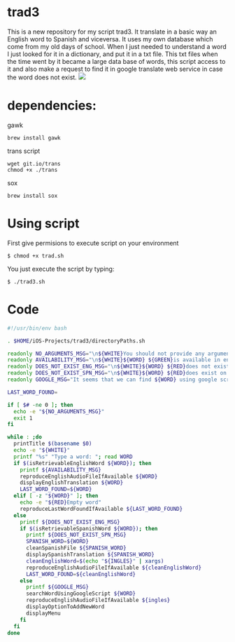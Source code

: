 # trad3

This is a new repository for my script trad3. It translate in a basic way an English word to Spanish and viceversa.
It uses my own database which come from my old days of school. When I just needed to understand a word I just looked for it in a dictionary, and put it in a txt file. This txt files when the time went by it became a large data base of words, this script access to it and also make a request to find it in google translate web service in case the word does not exist. 
![](https://github.com/carlos-santiago-2017/DictEnEsScript/blob/master/1.gif)

# dependencies:

gawk

```console
brew install gawk
```

trans script 

```console
wget git.io/trans
chmod +x ./trans
```

sox

```console
brew install sox
```

# Using script

First give permisions to execute script on your environment

```console
$ chmod +x trad.sh
```

You just execute the script by typing:

```console
$ ./trad3.sh
```

# Code

```bash
#!/usr/bin/env bash

. $HOME/iOS-Projects/trad3/directoryPaths.sh

readonly NO_ARGUMENTS_MSG="\n${WHITE}You should not provide any argument in this script, you just type trad3"
readonly AVAILABILITY_MSG="\n${WHITE}${WORD} ${GREEN}is available in english data base" 
readonly DOES_NOT_EXIST_ENG_MSG="\n${WHITE}${WORD} ${RED}does not exist on english data base .... now looking into spanish data base"
readonly DOES_NOT_EXIST_SPN_MSG="\n${WHITE}${WORD} ${RED}does exist on spanish data base"
readonly GOOGLE_MSG="It seems that we can find ${WORD} using google script"

LAST_WORD_FOUND=

if [ $# -ne 0 ]; then
  echo -e "${NO_ARGUMENTS_MSG}"
  exit 1 
fi

while : ;do
  printTitle $(basename $0)
  echo -e "${WHITE}"
  printf "%s" "Type a word: "; read WORD
  if $(isRetrievableEnglishWord ${WORD}); then
    printf ${AVAILABILITY_MSG}
    reproduceEnglishAudioFileIfAvailable ${WORD}
    displayEnglishTranslation ${WORD}
    LAST_WORD_FOUND=${WORD}
  elif [ -z "${WORD}" ]; then
    echo -e "${RED}Empty word"        
    reproduceLastWordFoundIfAvailable ${LAST_WORD_FOUND}
  else
    printf ${DOES_NOT_EXIST_ENG_MSG}
    if $(isRetrievableSpanishWord ${WORD}); then
      printf ${DOES_NOT_EXIST_SPN_MSG}
      SPANISH_WORD=${WORD}
      cleanSpanishFile ${SPANISH_WORD}
      displaySpanishTranslation ${SPANISH_WORD}
      cleanEnglishWord=$(echo "${INGLES}" | xargs)
      reproduceEnglishAudioFileIfAvailable ${cleanEnglishWord}
      LAST_WORD_FOUND=${cleanEnglishWord}
    else
      printf ${GOOGLE_MSG}
      searchWordUsingGoogleScript ${WORD}
      reproduceEnglishAudioFileIfAvailable ${ingles} 
      displayOptionToAddNewWord
      displayMenu
    fi
  fi
done
```
